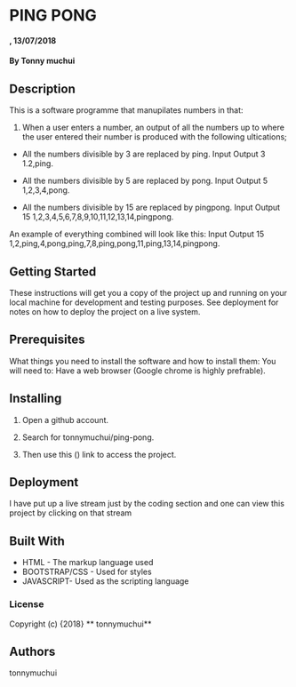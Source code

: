 # PING PONG
#### , 13/07/2018
#### By **Tonny muchui**
## Description
This is a software programme that manupilates numbers in that:

1) When a user enters a number, an output of all the numbers up to where the user entered their number is produced with the following ultications;

* All the numbers divisible by 3 are replaced by ping.
    Input               Output
    3		            1.2,ping.

* All the numbers divisible by 5 are replaced by pong.
    Input               Output
    5		            1,2,3,4,pong.

* All the numbers divisible by 15 are replaced by pingpong.
    Input               Output
    15		            1,2,3,4,5,6,7,8,9,10,11,12,13,14,pingpong.

An example of everything combined will look like this:
Input               Output
15                  1,2,ping,4,pong,ping,7,8,ping,pong,11,ping,13,14,pingpong.



## Getting Started

These instructions will get you a copy of the project up and running on your local machine for development and testing purposes. See deployment for notes on how to deploy the project on a live system.

## Prerequisites

What things you need to install the software and how to install them:
You will need to: Have a web browser (Google chrome is highly prefrable).


## Installing

1. Open a github account.

2. Search for tonnymuchui/ping-pong.

3. Then use this () link to access the project.


## Deployment

I have put up a live stream just by the coding section and one can view this project by clicking on that stream

## Built With
* HTML - The markup language used
* BOOTSTRAP/CSS - Used for styles
* JAVASCRIPT- Used as the scripting language

### License
Copyright (c) {2018} ** tonnymuchui**

## Authors
tonnymuchui
